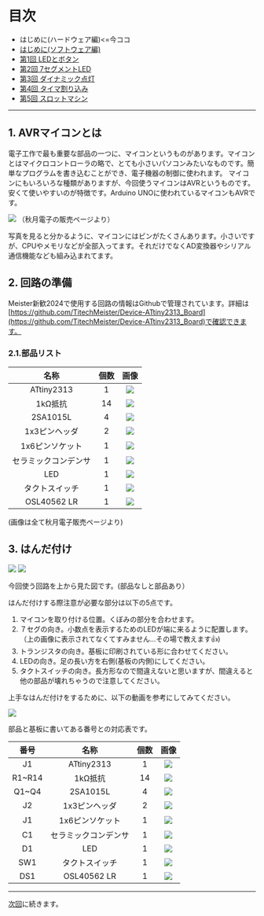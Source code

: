 # 目次

* はじめに(ハードウェア編)<=今ココ
* [はじめに(ソフトウェア編)](https://github.com/TitechMeister/Device-ATtiny2313_Board/tree/main/docs/day0.0)
* [第1回 LEDとボタン](https://github.com/TitechMeister/Device-ATtiny2313_Board/tree/main/docs/day1/)
* [第2回 7セグメントLED](https://github.com/TitechMeister/Device-ATtiny2313_Board/tree/main/docs/day2/)
* [第3回 ダイナミック点灯](https://github.com/TitechMeister/Device-ATtiny2313_Board/tree/main/docs/day3/)
* [第4回 タイマ割り込み](https://github.com/TitechMeister/Device-ATtiny2313_Board/tree/main/docs/day4/)
* [第5回 スロットマシン](https://github.com/TitechMeister/Device-ATtiny2313_Board/tree/main/docs/day5/)

---

## 1. AVRマイコンとは

電子工作で最も重要な部品の一つに、マイコンというものがあります。マイコンとはマイクロコントローラの略で、とても小さいパソコンみたいなものです。簡単なプログラムを書き込むことができ、電子機器の制御に使われます。
マイコンにもいろいろな種類がありますが、今回使うマイコンはAVRというものです。安くて使いやすいのが特徴です。Arduino UNOに使われているマイコンもAVRです。

![](img/attiny2313.jpg)
（秋月電子の販売ページより）

写真を見ると分かるように、マイコンにはピンがたくさんあります。小さいですが、CPUやメモリなどが全部入ってます。それだけでなくAD変換器やシリアル通信機能なども組み込まれてます。

## 2. 回路の準備

Meister新歓2024で使用する回路の情報はGithubで管理されています。詳細は[https://github.com/TitechMeister/Device-ATtiny2313_Board](https://github.com/TitechMeister/Device-ATtiny2313_Board)で確認できます。

### 2.1.部品リスト

|名称|個数|画像|
|:-:|:-:|:-:|
|ATtiny2313|1|![](img/attiny2313.jpg)|
|1kΩ抵抗|14|![](img/resistor.jpg)|
|2SA1015L|4|![](img/transistor.jpg)|
|1x3ピンヘッダ|2|![](img/pinheader_1x3.jpg)|
|1x6ピンソケット|1|![](img/pinsocket_1x6.jpg)|
|セラミックコンデンサ|1|![](img/capacitor.jpg)|
|LED|1|![](img/LED.jpg)|
|タクトスイッチ|1|![](img/switch.jpg)|
|OSL40562 LR|1|![](img/7seg.jpg)|

(画像は全て秋月電子販売ページより)

## 3. はんだ付け

![](../img/kiban.jpg)
![](../img/kiban_parts.jpg)

今回使う回路を上から見た図です。(部品なしと部品あり）

はんだ付けする際注意が必要な部分は以下の5点です。

1. マイコンを取り付ける位置。くぼみの部分を合わせます。
1. ７セグの向き。小数点を表示するためのLEDが端に来るように配置します。（上の画像に表示されてなくてすみません...その場で教えます👍)
1. トランジスタの向き。基板に印刷されている形に合わせてください。
1. LEDの向き。足の長い方を右側(基板の内側)にしてください。
1. タクトスイッチの向き。長方形なので間違えないと思いますが、間違えると他の部品が壊れちゃうので注意してください。

上手なはんだ付けをするために、以下の動画を参考にしてみてください。

[![](http://img.youtube.com/vi/NhDiQtUeF-M/0.jpg)](https://www.youtube.com/watch?v=NhDiQtUeF-M)

部品と基板に書いてある番号との対応表です。

|番号|名称|個数|画像|
|:-:|:-:|:-:|:-:|
|J1|ATtiny2313|1|![](img/attiny2313.jpg)|
|R1~R14|1kΩ抵抗|14|![](img/resistor.jpg)|
|Q1~Q4|2SA1015L|4|![](img/transistor.jpg)|
|J2|1x3ピンヘッダ|2|![](img/pinheader_1x3.jpg)|
|J1|1x6ピンソケット|1|![](img/pinsocket_1x6.jpg)|
|C1|セラミックコンデンサ|1|![](img/capacitor.jpg)|
|D1|LED|1|![](img/LED.jpg)|
|SW1|タクトスイッチ|1|![](img/switch.jpg)|
|DS1|OSL40562 LR|1|![](img/7seg.jpg)|

---

[次回](https://github.com/TitechMeister/Device-ATtiny2313_Board/tree/main/docs/day0.5/)に続きます。
